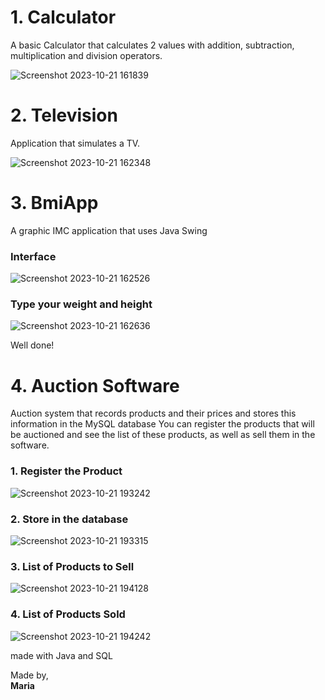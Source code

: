  # 1. Calculator
 <p>A basic Calculator that calculates 2 values with addition, subtraction, multiplication and division operators.</p>

![Screenshot 2023-10-21 161839](https://github.com/monocat-maria/Systems-Development/assets/129681589/74dac75a-990f-4a63-bfc7-ac44711dc8cf)

 # 2. Television
<p>Application that simulates a TV.</p>
 
 ![Screenshot 2023-10-21 162348](https://github.com/monocat-maria/Systems-Development/assets/129681589/d8ad4883-1120-4a4d-a7ed-60cd3144d95d)
 
# 3. BmiApp
 A graphic IMC application that uses Java Swing

 ### Interface
 
![Screenshot 2023-10-21 162526](https://github.com/monocat-maria/Systems-Development/assets/129681589/9d515510-098d-4d42-96b1-cc506fc9e890)

 ### Type your weight and height
 
 ![Screenshot 2023-10-21 162636](https://github.com/monocat-maria/Systems-Development/assets/129681589/145a0a94-747f-467c-baa5-d7781e1a4a7f)

Well done!

# 4. Auction Software
Auction system that records products and their prices and stores this information in the MySQL database
You can register the products that will be auctioned and see the list of these products, as well as sell them in the software.

### 1. Register the Product
![Screenshot 2023-10-21 193242](https://github.com/monocat-maria/Systems-Development/assets/129681589/53335433-1e61-483c-91f2-12cd6b73b23f)


### 2. Store in the database
![Screenshot 2023-10-21 193315](https://github.com/monocat-maria/Systems-Development/assets/129681589/4c026bc6-ef97-4b2f-a2b3-2e4a9bc655f4)

### 3. List of Products to Sell
![Screenshot 2023-10-21 194128](https://github.com/monocat-maria/Systems-Development/assets/129681589/91c0f05a-01ef-4f90-a8b9-0cd8e8112936)

### 4. List of Products Sold
![Screenshot 2023-10-21 194242](https://github.com/monocat-maria/Systems-Development/assets/129681589/cc41d629-0cb8-4618-9fea-5bd40aae678a)

made with Java and SQL

Made by,<br>
**Maria**

